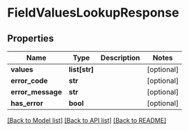# FieldValuesLookupResponse

## Properties
Name | Type | Description | Notes
------------ | ------------- | ------------- | -------------
**values** | **list[str]** |  | [optional] 
**error_code** | **str** |  | [optional] 
**error_message** | **str** |  | [optional] 
**has_error** | **bool** |  | [optional] 

[[Back to Model list]](../README.md#documentation-for-models) [[Back to API list]](../README.md#documentation-for-api-endpoints) [[Back to README]](../README.md)


